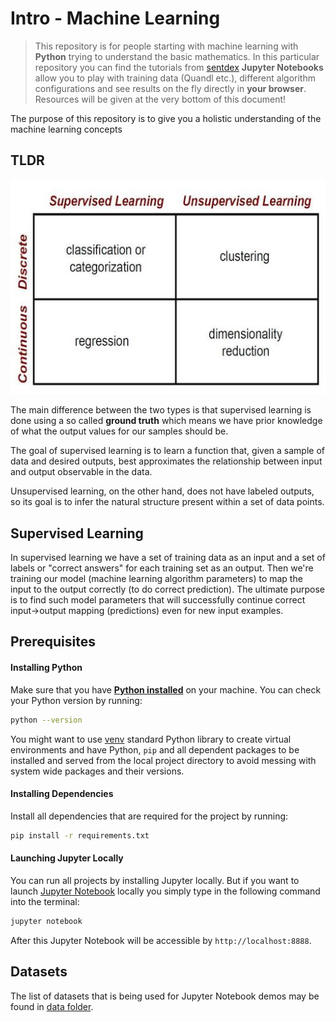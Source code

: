 # Intro - Machine Learning 

> This repository is for people starting with machine learning with **Python** trying to understand the basic mathematics. In this particular repository you can find the tutorials from [sentdex](https://www.youtube.com/user/sentdex)
> **Jupyter Notebooks** allow you to play with training data (Quandl etc.), different algorithm configurations and see results on the fly directly in **your browser**.
> Resources will be given at the very bottom of this document!

The purpose of this repository is to give you a holistic understanding of the machine learning concepts

## TLDR

![TLDR](Images/SupVsUnsup.jpeg)

The main difference between the two types is that supervised learning is done using a so called **ground truth** 
which means we have prior knowledge of what the output values for our samples should be. 

The goal of supervised learning is to learn a function that, given a sample of data and 
desired outputs, best approximates the relationship between input and output observable in the data. 

Unsupervised learning, on the other hand, does not have labeled outputs, so its goal is to infer the 
natural structure present within a set of data points.

## Supervised Learning

In supervised learning we have a set of training data as an input and a set of labels or "correct answers" for each training set as an output. 
Then we're training our model (machine learning algorithm parameters) to map the input to the output correctly (to do correct prediction). 
The ultimate purpose is to find such model parameters that will successfully continue correct input→output mapping (predictions) even for new input examples.



## Prerequisites

#### Installing Python

Make sure that you have **[Python installed](https://realpython.com/installing-python/)** on your machine. You can check your Python version by running:

```bash
python --version
```

You might want to use [venv](https://docs.python.org/3/library/venv.html) standard Python library
to create virtual environments and have Python, `pip` and all dependent packages to be installed and 
served from the local project directory to avoid messing with system wide packages and their 
versions.

#### Installing Dependencies

Install all dependencies that are required for the project by running:

```bash
pip install -r requirements.txt
```

#### Launching Jupyter Locally

You can run all projects by installing Jupyter locally. But if you want to launch [Jupyter Notebook](http://jupyter.org/) locally you simply type in the following command into the terminal:

```bash
jupyter notebook
```
After this Jupyter Notebook will be accessible by `http://localhost:8888`.

## Datasets

The list of datasets that is being used for Jupyter Notebook demos may be found in [data folder](Data).